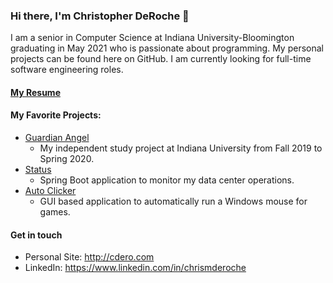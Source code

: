 ### Hi there, I'm Christopher DeRoche 👋
I am a senior in Computer Science at Indiana University-Bloomington graduating in May 2021 who is passionate about programming. My personal projects can be found here on GitHub. I am currently looking for full-time software engineering roles.

#### [My Resume](http://cdero.com/resume.html)

#### My Favorite Projects:
- [Guardian Angel](https://github.com/compact-disc/GuardianAngel)
  - My independent study project at Indiana University from Fall 2019 to Spring 2020.
- [Status](https://github.com/compact-disc/Status)
  - Spring Boot application to monitor my data center operations.
- [Auto Clicker](https://github.com/compact-disc/AutoClicker)
  - GUI based application to automatically run a Windows mouse for games.

#### Get in touch
- Personal Site: http://cdero.com
- LinkedIn: https://www.linkedin.com/in/chrismderoche
